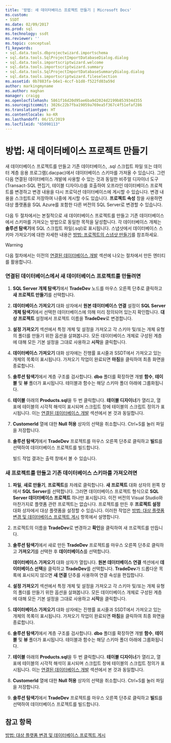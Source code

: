 ```yaml
---
title: '방법: 새 데이터베이스 프로젝트 만들기 | Microsoft Docs'
ms.custom:
- SSDT
ms.date: 02/09/2017
ms.prod: sql
ms.technology: ssdt
ms.reviewer: ''
ms.topic: conceptual
f1_keywords:
- sql.data.tools.dbprojectwizard.importschema
- sql.data.tools.SqlProjectImportDatabaseDialog.dialog
- sql.data.tools.importscriptwizard.welcome
- sql.data.tools.importscriptwizard.summary
- sql.data.tools.SqlProjectImportDatabaseSummaryDialog.dialog
- sql.data.tools.importscriptwizard.fileselection
ms.assetid: 0b7883fa-b6e1-4ccf-b1d8-f522fd03a59d
author: markingmyname
ms.author: maghan
manager: craigg
ms.openlocfilehash: 5861f16d20d95ae6ba9d2024d2199b853934d355
ms.sourcegitcommit: 3026c22b7fba19059a769ea5f367c4f51efaf286
ms.translationtype: HT
ms.contentlocale: ko-KR
ms.lasthandoff: 06/15/2019
ms.locfileid: "65098113"
---
```

# <a name="how-to-create-a-new-database-project"></a>방법: 새 데이터베이스 프로젝트 만들기
새 데이터베이스 프로젝트를 만들고 기존 데이터베이스, .sql 스크립트 파일 또는 데이터 계층 응용 프로그램(.dacpac)에서 데이터베이스 스키마를 가져올 수 있습니다. 그런 다음 연결된 데이터베이스 개발에 사용할 수 있는 것과 동일한 비주얼 디자이너 도구(Transact\-SQL 편집기, 테이블 디자이너)를 호출하여 오프라인 데이터베이스 프로젝트를 변경하고 변경 내용을 다시 프로덕션 데이터베이스에 게시할 수 있습니다. 변경 내용을 스크립트로 저장하여 나중에 게시할 수도 있습니다. **프로젝트 속성** 창을 사용하면 대상 플랫폼을 SQL Azure를 포함한 다른 버전의 SQL Server로 변경할 수 있습니다.  
  
다음 두 절차에서는 본질적으로 새 데이터베이스 프로젝트를 만들고 기존 데이터베이스에서 스키마를 가져오는 방법으로 동일한 목적을 달성합니다. 각 데이터베이스 개체는 **솔루션 탐색기**에 SQL 스크립트 파일(.sql)로 표시됩니다. 스냅샷에서 데이터베이스 스키마 가져오기에 대한 자세한 내용은 [방법: 프로젝트의 스냅샷 만들기](../ssdt/how-to-create-a-snapshot-of-a-project.md)를 참조하세요.  
  
> [!WARNING]  
> 다음 절차에서는 이전의 [연결된 데이터베이스 개발](../ssdt/connected-database-development.md) 섹션에 나오는 절차에서 만든 엔터티를 활용합니다.  
  
### <a name="to-create-a-new-database-project-off-a-connected-database"></a>연결된 데이터베이스에서 새 데이터베이스 프로젝트를 만들려면  
  
1.  **SQL Server 개체 탐색기**에서 **TradeDev** 노드를 마우스 오른쪽 단추로 클릭하고 **새 프로젝트 만들기**를 선택합니다.  
  
2.  **데이터베이스 가져오기** 대화 상자에서 **원본 데이터베이스 연결** 설정이 **SQL Server 개체 탐색기**에서 선택한 데이터베이스에 의해 미리 정의되어 있는지 확인합니다. **대상 프로젝트** 설정에서 프로젝트 이름을 **TradeDev**로 변경합니다.  
  
3.  **설정 가져오기** 섹션에서 특정 개체 및 설정을 가져오고 각 스키마 및/또는 개체 유형의 폴더를 만들기 위한 옵션을 살펴봅니다. 모든 데이터베이스 개체로 구성된 계층에 대해 모든 기본 설정을 그대로 사용하고 **시작**을 클릭합니다.  
  
4.  **데이터베이스 가져오기** 대화 상자에는 진행률 표시줄과 SSDT에서 가져오고 있는 개체의 목록이 표시됩니다. 가져오기 작업이 완료되면 **마침**을 클릭하여 최종 화면을 종료합니다.  
  
5.  **솔루션 탐색기**에서 계층 구조를 검사합니다. **dbo** 폴더를 확장하면 개별 **함수**, **테이블** 및 **뷰** 폴더가 표시됩니다. 테이블과 함수는 해당 스키마 폴더 아래에 그룹화됩니다.  
  
6.  **테이블** 아래의 **Products.sql**을 두 번 클릭합니다. **테이블 디자이너**가 열리고, 열 표에 테이블의 시각적 해석이 표시되며 스크립트 창에 테이블의 스크립트 정의가 표시됩니다. 이는 [연결된 데이터베이스 개발](../ssdt/connected-database-development.md) 섹션에서 본 것과 동일합니다.  
  
7.  **CustomerId** 열에 대한 **Null 허용** 상자의 선택을 취소합니다. Ctrl+S를 눌러 파일을 저장합니다.  
  
8.  **솔루션 탐색기**에서 **TradeDev** 프로젝트를 마우스 오른쪽 단추로 클릭하고 **빌드**를 선택하여 데이터베이스 프로젝트를 빌드합니다.  
  
    빌드 작업 결과는 출력 창에서 볼 수 있습니다.  
  
### <a name="to-create-a-new-project-and-import-existing-database-schema"></a>새 프로젝트를 만들고 기존 데이터베이스 스키마를 가져오려면  
  
1.  **파일**, **새로 만들기**, **프로젝트**를 차례로 클릭합니다. **새 프로젝트** 대화 상자의 왼쪽 창에서 **SQL Server**를 선택합니다. 그러면 데이터베이스 프로젝트 형식으로 **SQL Server 데이터베이스 프로젝트** 하나만 표시됩니다. 이전 버전의 Visual Studio와 마찬가지로 플랫폼 관련 프로젝트는 없습니다. 프로젝트를 만든 후 **프로젝트 설정** 대화 상자에서 대상 플랫폼을 설정할 수 있습니다. 이러한 작업은 [방법: 대상 플랫폼 변경 및 데이터베이스 프로젝트 게시](../ssdt/how-to-change-target-platform-and-publish-a-database-project.md) 항목에서 설명합니다.  
  
2.  프로젝트의 이름을 **TradeDev**로 변경하고 **확인**을 클릭하여 새 프로젝트를 만듭니다.  
  
3.  **솔루션 탐색기**에서 새로 만든 **TradeDev** 프로젝트를 마우스 오른쪽 단추로 클릭하고 **가져오기**를 선택한 후 **데이터베이스**를 선택합니다.  
  
    **데이터베이스 가져오기** 대화 상자가 열립니다. **원본 데이터베이스 연결** 섹션에서 **데이터베이스 선택**을 클릭하고 **TradeDev**를 선택합니다. **TradeDev**가 드롭다운 목록에 표시되지 않으면 **새 연결** 단추를 사용하여 연결 속성을 편집합니다.  
  
4.  **설정 가져오기** 섹션에서 특정 개체 및 설정을 가져오고 각 스키마 및/또는 개체 유형의 폴더를 만들기 위한 옵션을 살펴봅니다. 모든 데이터베이스 개체로 구성된 계층에 대해 모든 기본 설정을 그대로 사용하고 **시작**을 클릭합니다.  
  
5.  **데이터베이스 가져오기** 대화 상자에는 진행률 표시줄과 SSDT에서 가져오고 있는 개체의 목록이 표시됩니다. 가져오기 작업이 완료되면 **마침**을 클릭하여 최종 화면을 종료합니다.  
  
6.  **솔루션 탐색기**에서 계층 구조를 검사합니다. **dbo** 폴더를 확장하면 개별 **함수**, **테이블** 및 **뷰** 폴더가 표시됩니다. 테이블과 함수는 해당 스키마 폴더 아래에 그룹화됩니다.  
  
7.  **테이블** 아래의 **Products.sql**을 두 번 클릭합니다. **테이블 디자이너**가 열리고, 열 표에 테이블의 시각적 해석이 표시되며 스크립트 창에 테이블의 스크립트 정의가 표시됩니다. 이는 [연결된 데이터베이스 개발](../ssdt/connected-database-development.md) 섹션에서 본 것과 동일합니다.  
  
8.  **CustomerId** 열에 대한 **Null 허용** 상자의 선택을 취소합니다. Ctrl+S를 눌러 파일을 저장합니다.  
  
9. **솔루션 탐색기**에서 **TradeDev** 프로젝트를 마우스 오른쪽 단추로 클릭하고 **빌드**를 선택하여 데이터베이스 프로젝트를 빌드합니다.  
  
## <a name="see-also"></a>참고 항목  
[방법: 대상 플랫폼 변경 및 데이터베이스 프로젝트 게시](../ssdt/how-to-change-target-platform-and-publish-a-database-project.md)  
  
